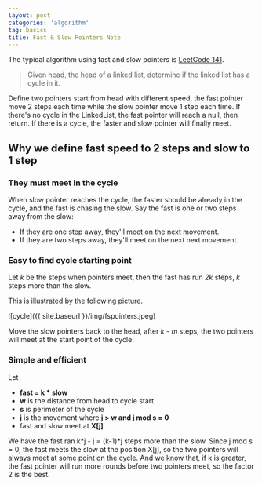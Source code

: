 ```yaml
---
layout: post
categories: 'algorithm'
tag: basics
title: Fast & Slow Pointers Note
---
```

The typical algorithm using fast and slow pointers is [LeetCode 141](https://leetcode.com/problems/linked-list-cycle/).
> Given head, the head of a linked list, determine if the linked list has a cycle in it.

Define two pointers start from head with different speed, the fast pointer move 2 steps each time while the slow pointer move 1 step each time. If there's no cycle in the LinkedList, the fast pointer will reach a null, then return. If there is a cycle, the faster and slow pointer will finally meet. 

## Why we define fast speed to 2 steps and slow to 1 step
<!--more-->
### They must meet in the cycle
When slow pointer reaches the cycle, the faster should be already in the cycle, and the fast is chasing the slow. Say the fast is one or two steps away from the slow:
* If they are one step away, they'll meet on the next movement.
* If they are two steps away, they'll meet on the next next movement.

### Easy to find cycle starting point
Let *k* be the steps when pointers meet, then the fast has run *2k* steps, *k* steps more than the slow.

This is illustrated by the following picture.

![cycle]({{ site.baseurl }}/img/fspointers.jpeg)

Move the slow pointers back to the head, after *k - m* steps, the two pointers will meet at the start point of the cycle.

### Simple and efficient
Let 
* **fast = k * slow**
* **w** is the distance from head to cycle start 
* **s** is perimeter of the cycle
* **j** is the movement where **j > w and j mod s = 0**
* fast and slow meet at **X[j]**

We have the fast ran k*j - j = (k-1)*j steps more than the slow. Since j mod s = 0, the fast meets the slow at the position X[j], so the two pointers will always meet at some point on the cycle. And we know that, if k is greater, the fast pointer will run more rounds before two pointers meet, so the factor 2 is the best.